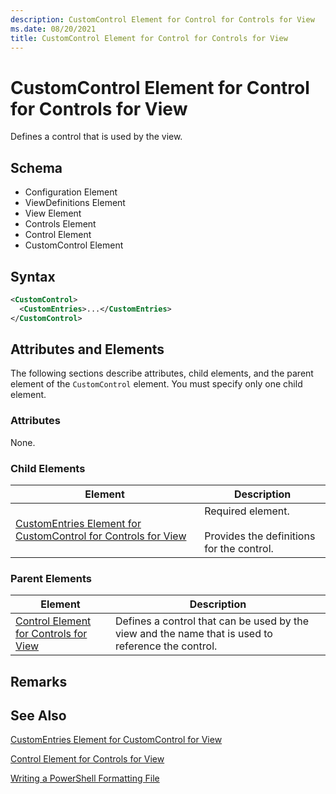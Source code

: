 ```yaml
---
description: CustomControl Element for Control for Controls for View
ms.date: 08/20/2021
title: CustomControl Element for Control for Controls for View
---
```

# CustomControl Element for Control for Controls for View

Defines a control that is used by the view.

## Schema

- Configuration Element
- ViewDefinitions Element
- View Element
- Controls Element
- Control Element
- CustomControl Element

## Syntax

```xml
<CustomControl>
  <CustomEntries>...</CustomEntries>
</CustomControl>
```

## Attributes and Elements

The following sections describe attributes, child elements, and the parent element of the
`CustomControl` element. You must specify only one child element.

### Attributes

None.

### Child Elements

|Element|Description|
|-------------|-----------------|
|[CustomEntries Element for CustomControl for Controls for View](./customentries-element-for-customcontrol-for-controls-for-view-format.md)|Required element.<br /><br /> Provides the definitions for the control.|

### Parent Elements

|Element|Description|
|-------------|-----------------|
|[Control Element for Controls for View](./control-element-for-controls-for-view-format.md)|Defines a control that can be used by the view and the name that is used to reference the control.|

## Remarks

## See Also

[CustomEntries Element for CustomControl for View](./customentries-element-for-customcontrol-for-controls-for-configuration-format.md)

[Control Element for Controls for View](./control-element-for-controls-for-view-format.md)

[Writing a PowerShell Formatting File](./writing-a-powershell-formatting-file.md)
